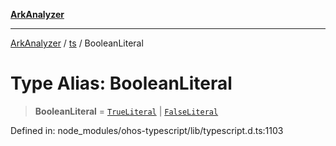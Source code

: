 [**ArkAnalyzer**](../../../../README.md)

***

[ArkAnalyzer](../../../../globals.md) / [ts](../README.md) / BooleanLiteral

# Type Alias: BooleanLiteral

> **BooleanLiteral** = [`TrueLiteral`](../interfaces/TrueLiteral.md) \| [`FalseLiteral`](../interfaces/FalseLiteral.md)

Defined in: node\_modules/ohos-typescript/lib/typescript.d.ts:1103
